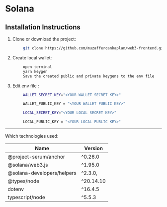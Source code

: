 # Solana

## Installation Instructions

1.  Clone or download the project:

```sh
        git clone https://github.com/muzaffercankaplan/web3-frontend.git
```

2.  Create local wallet:

```sh
        open terminal
        yarn keygen
        Save the created public and private keygens to the env file
```

3.  Edit env file :

```sh
        WALLET_SECRET_KEY="<YOUR WALLET SECRET KEY>"

        WALLET_PUBLIC_KEY = "<YOUR WALLET PUBLIC KEY>"

        LOCAL_SECRET_KEY="<YOUR LOCAL SECRET KEY>"

        LOCAL_PUBLIC_KEY = "<YOUR LOCAL PUBLIC KEY>"
```

---

Which technologies used:

| Name                       | Version   |
| -------------------------- | --------- |
| @project-serum/anchor      | ^0.26.0   |
| @solana/web3.js            | ^1.95.0   |
| @solana-developers/helpers | ^2.3.0,   |
| @types/node                | ^20.14.10 |
| dotenv                     | ^16.4.5   |
| typescript/node            | ^5.5.3    |
